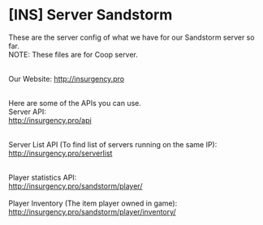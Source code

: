 # [INS] Server Sandstorm
These are the server config of what we have for our Sandstorm server so far.<br>
NOTE: These files are for Coop server.<br><br>


Our Website: http://insurgency.pro<br><br>


Here are some of the APIs you can use.<br>
Server API:<br>
http://insurgency.pro/api<br><br>

Server List API (To find list of servers running on the same IP):<br>
http://insurgency.pro/serverlist<br><br>

Player statistics API:<br>
http://insurgency.pro/sandstorm/player/<br><br>
Player Inventory (The item player owned in game):
http://insurgency.pro/sandstorm/player/inventory/
